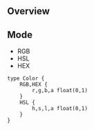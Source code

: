 ## Overview



## Mode

+ RGB
+ HSL
+ HEX

```
type Color {
    RGB,HEX {
        r,g,b,a float(0,1)
    }
    HSL {
        h,s,l,a float(0,1)
    }
}
```

